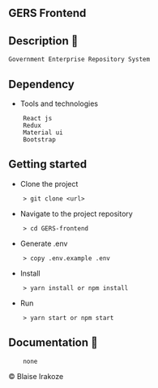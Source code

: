 ## GERS Frontend

## Description :scroll:

    Government Enterprise Repository System

## Dependency

-   Tools and technologies

```
    React js
    Redux
    Material ui
    Bootstrap
```

## Getting started

-   Clone the project

```
    > git clone <url>
```

-   Navigate to the project repository

```
    > cd GERS-frontend
```

-   Generate .env

```
    > copy .env.example .env
```

-   Install

```
    > yarn install or npm install
```

-   Run

```
    > yarn start or npm start
```
## Documentation :pencil:

```
    none
```

&copy; Blaise Irakoze
